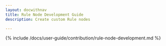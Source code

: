 ```yaml
---
layout: docwithnav
title: Rule Node Development Guide
description: Create custom Rule nodes

---
```


{% include /docs/user-guide/contribution/rule-node-development.md %}